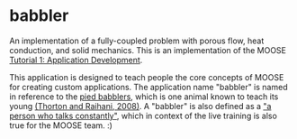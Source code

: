# babbler

An implementation of a fully-coupled problem with porous flow, heat conduction, and solid mechanics. This is an implementation of the MOOSE [Tutorial 1: Application Development](https://mooseframework.org/getting_started/examples_and_tutorials/tutorial01_app_development/).

This application is designed to teach people the core concepts of MOOSE for creating custom applications. The application name "babbler" is named in reference to the [pied babblers](https://en.wikipedia.org/wiki/Southern_pied_babbler), which is one animal known to teach its young [(Thorton and Raihani, 2008)](https://doi.org/10.1016/j.anbehav.2007.12.014). A "babbler" is also defined as a ["a person who talks constantly"](https://www.merriam-webster.com/thesaurus/babbler), which in context of the live training is also true for the MOOSE team. :)
